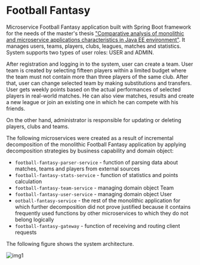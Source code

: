 # Football Fantasy

Microservice Football Fantasy application built with Spring Boot framework for the needs of the master's thesis ["Comparative analysis of monolithic and microservice applications characteristics in Java EE environment"](https://github.com/deniskuzner/masters-thesis). It manages users, teams, players, clubs, leagues, matches and statistics. System supports two types of user roles: USER and ADMIN.

After registration and logging in to the system, user can create a team. User team is created by selecting fifteen players within a limited budget where the team must not contain more than three players of the same club. After that, user can change selected team by making substitutions and transfers. User gets weekly points based on the actual performances of selected players in real-world matches. He can also view matches, results and create a new league or join an existing one in which he can compete with his friends.

On the other hand, administrator is responsible for updating or deleting players, clubs and teams.

The following microservices were created as a result of incremental decomposition of the monolithic Football Fantasy application by applying decomposition strategies by business capability and domain object:
+ `` football-fantasy-parser-service `` - function of parsing data about matches, teams and players from external sources
+ `` football-fantasy-stats-service `` - function of statistics and points calculation
+ `` football-fantasy-team-service `` - managing domain object Team
+ `` football-fantasy-user-service `` - managing domain object User
+ `` ootball-fantasy-service `` - the rest of the monolithic application for which further decomposition did not prove justified because it contains frequently used functions by other microservices to which they do not belong logically
+ `` football-fantasy-gateway `` - function of receiving and routing client requests

The following figure shows the system architecture.

![img1](https://i.ibb.co/9VWTBHY/mikroservisna-aplikacija.jpg)
